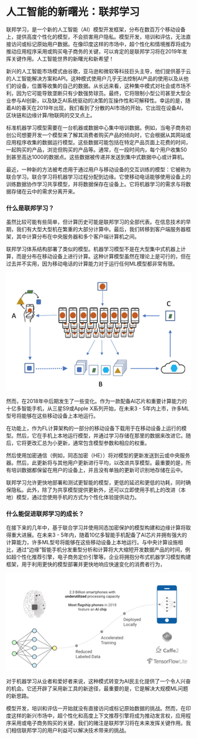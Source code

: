 # 人工智能的新曙光：联邦学习

联邦学习，是一个新的人工智能（AI）模型开发框架，分布在数百万个移动设备上，提供高度个性化的模型，不会损害用户隐私。模型开发，培训和评估，无法直接访问或标记原始用户数据。在像印度这样的市场中，超个性化和情境推荐将成为推动应用程序采用或购买电子商务的关键，可以肯定的是联邦学习将在2019年发挥关键作用。人工智能世界的新曙光和新希望！

新兴的人工智能市场模式由谷歌，亚马逊和微软等科技巨头主导，他们提供基于云的人工智能解决方案和API。这种模式使用户几乎无法控制AI产品的使用以及从他们的设备，位置等收集的自己的数据。从长远来看，这种集中模式对社会或市场不利，因为它可能导致垄断只有少数强势球员。最终，它将限制小型公司甚至大型企业参与AI创新，以及缺乏AI系统驱动的决策的互操作性和可解释性。幸运的是，随着AI的春天在2019年出现，我们看到了分散的AI市场的开始，它出现在设备AI，区块链和边缘计算/物联网的交叉点上。

标准机器学习模型需要在一台机器或数据中心集中培训数据。例如，当电子商务初创公司想要开发一个模型来了解其消费者购买产品的倾向时，它会根据从其网站或应用程序收集的数据运行模型。这些数据可能包括在特定产品页面上花费的时间，一起购买的产品，浏览但购买的产品等。通常，在一段时间内，每个用户收集50到甚至高达1000的数据点。这些数据被传递并发送到集中式数据中心或计算机。

最近，一种新的方法被考虑用于通过用户与移动设备的交互训练的模型：它被称为联合学习。联合学习将机器学习过程分配到边缘。它使移动电话能够使用设备上的训练数据协作学习共享模型，并将数据保存在设备上。它将机器学习的需求与将数据存储在云中的需求分离开来。

### 什么是联邦学习？

虽然比较可能有些简单，但计算历史可能是联邦学习的全部代表。在信息技术的早期，我们有大型大型机在繁重的大部分计算中。最后，我们转移到客户端服务器框架，其中计算分布在中央服务器和多个客户端计算机之间。

联邦学习体系结构部署了类似的模型。机器学习模型不是在大型集中式机器上计算，而是分布在移动设备上进行计算。这种计算模型虽然在理论上是可行的，但在过去并不实用，因为移动电话的计算能力对于运行任何ML模型都非常有限。

![FL-mobile](../img/FL-mobile.jpg)

然而，在2018年中后期发生了一些变化。作为一款配备AI芯片和重要计算能力的十亿多智能手机，从三星S9或Apple X系列开始，在未来3 - 5年内上市，许多ML型号将能够在这些移动设备上本地运行。

在功能上，作为FL计算架构的一部分的移动设备下载用于在移动设备上运行的模型。然后，它在手机上本地运行模型，并通过学习存储在那里的数据来改进它。随后，它将更改汇总为小更新，通常包含模型参数和相应的权重。

然后使用加密通信（例如，同态加密（HE））将对模型的更新发送到云或中央服务器。然后，此更新将与其他用户更新进行平均，以改进共享模型。最重要的是，所有培训数据都保留在用户的设备上，并且没有单独的更新可识别地存储在云中。

联邦学习允许更快地部署和测试更智能的模型，更低的延迟和更低的功耗，同时确保隐私。此外，除了为共享模型提供更新外，还可以立即使用手机上的改进（本地）模型，通过您使用手机的方式为个性化体验提供动力。


### 什么能促进联邦学习的成长？

在接下来的几年中，基于联合学习并使用同态加密保护的模型构建和边缘计算将取得重大进展。在未来3 - 5年内，随着10亿多智能手机配备了AI芯片并拥有强大的计算能力，许多ML型号将能够在这些移动设备上本地运行。与中央计算设施相比，通过“边缘”智能手机分发重型分析和计算将大大缩短开发数据产品的时间，例如超个性化推荐引擎，电子商务定价引擎等。企业将拥抱分布式机器学习模型构建框架，用于利用更快的模型部署并更快地响应快速变化的消费者行为，

![FL-process](../img/FL-process.jpg)

对于机器学习从业者和爱好者来说，这种模式转变为AI民主化提供了一个令人兴奋的机会。它还开辟了采用新工具的新途径，最重要的是，它是解决大规模ML问题的新思路。

模型开发，培训和评估一开始就没有直接访问或标记原始数据的挑战。然而，在印度这样的新兴市场中，超个性化和高度上下文推荐引擎将成为推动发言权，应用程序采用或电子商务购买的关键，我们的赌注是联邦学习将在未来发挥关键作用。我们相信联邦学习的用户利益可以解决技术带来的挑战。
